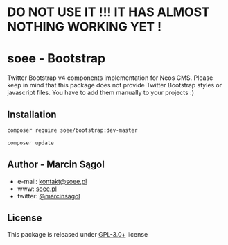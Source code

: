 # DO NOT USE IT !!! IT HAS ALMOST NOTHING WORKING YET !

# soee - Bootstrap

Twitter Bootstrap v4 components implementation for Neos CMS. Please keep in mind that this package does not 
provide Twitter Bootstrap styles or javascript files. You have to add them manually to your projects :)

## Installation

```bash
composer require soee/bootstrap:dev-master
```

```bash
composer update
```

## Author - Marcin Sągol 
- e-mail: kontakt@soee.pl
- www: [soee.pl](soee.pl)
- twitter: [@marcinsagol](https://twitter.com/marcinsagol)

## License

This package is released under [GPL-3.0+](http://www.gnu.org/licenses/gpl-3.0.en.html) license